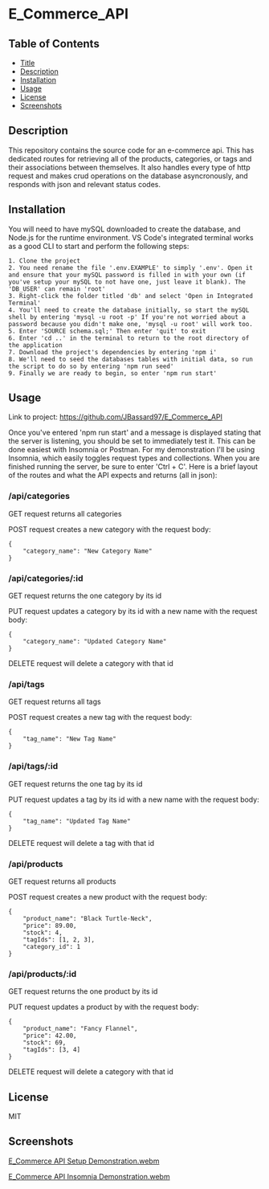 # E_Commerce_API

## Table of Contents

- [Title](#title)
- [Description](#description)
- [Installation](#installation)
- [Usage](#usage)
- [License](#license)
- [Screenshots](#screenshots)

## Description

This repository contains the source code for an e-commerce api. This has dedicated routes for retrieving all of the products, categories, or tags and their associations between themselves. It also handles every type of http request and makes crud operations on the database asyncronously, and responds with json and relevant status codes.

## Installation

You will need to have mySQL downloaded to create the database, and Node.js for the runtime environment. VS Code's integrated terminal works as a good CLI to start and perform the following steps:

    1. Clone the project
    2. You need rename the file '.env.EXAMPLE' to simply '.env'. Open it and ensure that your mySQL password is filled in with your own (if you've setup your mySQL to not have one, just leave it blank). The 'DB_USER' can remain 'root' 
    3. Right-click the folder titled 'db' and select 'Open in Integrated Terminal'
    4. You'll need to create the database initially, so start the mySQL shell by entering 'mysql -u root -p' If you're not worried about a password because you didn't make one, 'mysql -u root' will work too.
    5. Enter 'SOURCE schema.sql;' Then enter 'quit' to exit
    6. Enter 'cd ..' in the terminal to return to the root directory of the application
    7. Download the project's dependencies by entering 'npm i'
    8. We'll need to seed the databases tables with initial data, so run the script to do so by entering 'npm run seed' 
    9. Finally we are ready to begin, so enter 'npm run start'

## Usage

Link to project: https://github.com/JBassard97/E_Commerce_API

Once you've entered 'npm run start' and a message is displayed stating that the server is listening, you should be set to immediately test it. This can be done easiest with Insomnia or Postman. For my demonstration I'll be using Insomnia, which easily toggles request types and collections. When you are finished running the server, be sure to enter 'Ctrl + C'. Here is a brief layout of the routes and what the API expects and returns (all in json):

### /api/categories

GET request returns all categories

POST request creates a new category with the request body:

    {
        "category_name": "New Category Name"
    }

### /api/categories/:id

GET request returns the one category by its id

PUT request updates a category by its id with a new name with the request body:

    {
        "category_name": "Updated Category Name"
    }

DELETE request will delete a category with that id

### /api/tags

GET request returns all tags

POST request creates a new tag with the request body:

    {
        "tag_name": "New Tag Name"
    }

### /api/tags/:id

GET request returns the one tag by its id

PUT request updates a tag by its id with a new name with the request body:

    {
        "tag_name": "Updated Tag Name"
    }

DELETE request will delete a tag with that id

### /api/products

GET request returns all products

POST request creates a new product with the request body:

    {
        "product_name": "Black Turtle-Neck",
        "price": 89.00,
        "stock": 4,
        "tagIds": [1, 2, 3],
        "category_id": 1
    }

### /api/products/:id

GET request returns the one product by its id

PUT request updates a product by with the request body:

    {
        "product_name": "Fancy Flannel",
        "price": 42.00,
        "stock": 69,
        "tagIds": [3, 4]
    }

DELETE request will delete a category with that id

## License

MIT

## Screenshots

[E_Commerce API Setup Demonstration.webm](https://github.com/JBassard97/E_Commerce_API/assets/142551579/6f7599dd-d54b-449d-8697-cf7e01cfc862)

[E_Commerce API Insomnia Demonstration.webm](https://github.com/JBassard97/E_Commerce_API/assets/142551579/bda96865-2a01-43af-98bb-d18ddc3e145e)
